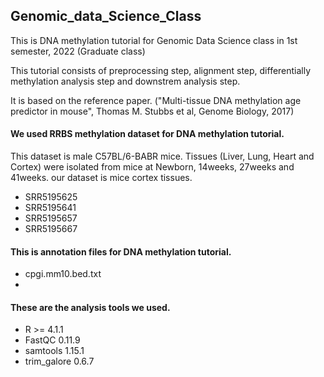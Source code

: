 ## Genomic_data_Science_Class

This is DNA methylation tutorial for Genomic Data Science class in 1st semester, 2022 (Graduate class)

This tutorial consists of preprocessing step, alignment step, differentially methylation analysis step and downstrem analysis step.

It is based on the reference paper. ("Multi-tissue DNA methylation age predictor in mouse", Thomas M. Stubbs et al, Genome Biology, 2017)

#### We used RRBS methylation dataset for DNA methylation tutorial.
This dataset is male C57BL/6-BABR mice.
Tissues (Liver, Lung, Heart and Cortex) were isolated from mice at Newborn, 14weeks, 27weeks and 41weeks.
our dataset is mice cortex tissues.
* SRR5195625
* SRR5195641
* SRR5195657
* SRR5195667

#### This is annotation files for DNA methylation tutorial.
* cpgi.mm10.bed.txt
* 

#### These are the analysis tools we used.
* R >= 4.1.1
* FastQC 0.11.9
* samtools 1.15.1
* trim_galore 0.6.7
